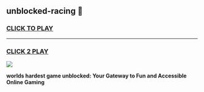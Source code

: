 
## unblocked-racing 👋
<h3>
<a href="https://premium.freeplayer.one?title=unblocked-racing&ref=14F">CLICK TO PLAY</a></h3>
<hr>

<h3>
<a href="https://premium.freeplayer.one?title=unblocked-racing&ref=14F">CLICK 2 PLAY</a>
  
</h3>

<a href="https://premium.freeplayer.one?title=unblocked-racing&ref=12F/"><img src="https://clearcache.store/games.png"></a>


**worlds hardest game unblocked: Your Gateway to Fun and Accessible Online Gaming**
